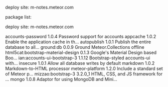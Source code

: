 deploy site:  m-notes.meteor.com


package list:

deploy site:  m-notes.meteor.com


accounts-password                   1.0.4  Password support for accounts
appcache                            1.0.2  Enable the application cache in th...
autopublish                         1.0.1  Publish the entire database to all...
ground:db                           0.0.9  Ground Meteor.Collections offline
html5cat:bootstrap-material-design  0.1.3  Google's Material Design based Boo...
ian:accounts-ui-bootstrap-3         1.1.12  Bootstrap-styled accounts-ui with...
insecure                            1.0.1  Allow all database writes by default
markdown                            1.0.2  Markdown-to-HTML processor
meteor-platform                     1.2.0  Include a standard set of Meteor p...
mizzao:bootstrap-3                  3.2.0_1  HTML, CSS, and JS framework for ...
mongo                               1.0.8  Adaptor for using MongoDB and Mini...



